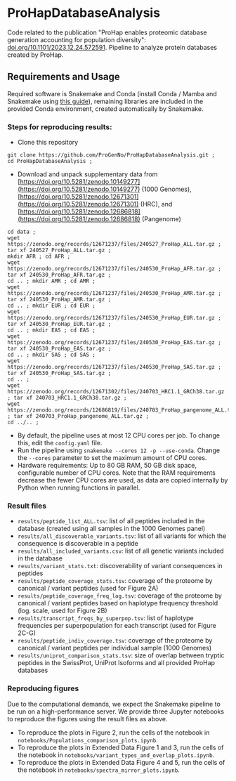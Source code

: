 # ProHapDatabaseAnalysis
Code related to the publication "ProHap enables proteomic database generation accounting for population diversity": [doi.org/10.1101/2023.12.24.572591](https://doi.org/10.1101/2023.12.24.572591). Pipeline to analyze protein databases created by ProHap.

## Requirements and Usage
Required software is Snakemake and Conda \(install Conda / Mamba and Snakemake using [this guide](https://snakemake.readthedocs.io/en/stable/getting_started/installation.html#installation-via-conda-mamba)\), remaining libraries are included in the provided Conda environment, created automatically by Snakemake.

### Steps for reproducing results:
- Clone this repository
```
git clone https://github.com/ProGenNo/ProHapDatabaseAnalysis.git ;
cd ProHapDatabaseAnalysis ;
```
- Download and unpack supplementary data from [https://doi.org/10.5281/zenodo.10149277](https://doi.org/10.5281/zenodo.10149277) \(1000 Genomes\), [https://doi.org/10.5281/zenodo.12671301](https://doi.org/10.5281/zenodo.12671301) \(HRC\), and [https://doi.org/10.5281/zenodo.12686818](https://doi.org/10.5281/zenodo.12686818) (Pangenome)
```
cd data ;
wget https://zenodo.org/records/12671237/files/240527_ProHap_ALL.tar.gz ; tar xf 240527_ProHap_ALL.tar.gz ;
mkdir AFR ; cd AFR ;
wget https://zenodo.org/records/12671237/files/240530_ProHap_AFR.tar.gz ; tar xf 240530_ProHap_AFR.tar.gz ;
cd .. ; mkdir AMR ; cd AMR ;
wget https://zenodo.org/records/12671237/files/240530_ProHap_AMR.tar.gz ; tar xf 240530_ProHap_AMR.tar.gz ;
cd .. ; mkdir EUR ; cd EUR ;
wget https://zenodo.org/records/12671237/files/240530_ProHap_EUR.tar.gz ; tar xf 240530_ProHap_EUR.tar.gz ;
cd .. ; mkdir EAS ; cd EAS ;
wget https://zenodo.org/records/12671237/files/240530_ProHap_EAS.tar.gz ; tar xf 240530_ProHap_EAS.tar.gz ;
cd .. ; mkdir SAS ; cd SAS ;
wget https://zenodo.org/records/12671237/files/240530_ProHap_SAS.tar.gz ; tar xf 240530_ProHap_SAS.tar.gz ;
cd .. ; 
wget https://zenodo.org/records/12671302/files/240703_HRC1.1_GRCh38.tar.gz ; tar xf 240703_HRC1.1_GRCh38.tar.gz ;
wget https://zenodo.org/records/12686819/files/240703_ProHap_pangenome_ALL.tar.gz ; tar xf 240703_ProHap_pangenome_ALL.tar.gz ;
cd ../.. ;
```
- By default, the pipeline uses at most 12 CPU cores per job. To change this, edit the `config.yaml` file.
- Run the pipeline using `snakemake --cores 12 -p --use-conda`. Change the `--cores` parameter to set the maximum amount of CPU cores.
- Hardware requirements: Up to 80 GB RAM, 50 GB disk space, configurable number of CPU cores. Note that the RAM requirements decrease the fewer CPU cores are used, as data are copied internally by Python when running functions in parallel.

### Result files
- `results/peptide_list_ALL.tsv`: list of all peptides included in the database (created using all samples in the 1000 Genomes panel)
- `results/all_discoverable_variants.tsv`: list of all variants for which the consequence is discoverable in a peptide
- `results/all_included_variants.csv`: list of all genetic variants included in the database
- `results/variant_stats.txt`: discoverability of variant consequences in peptides
- `results/peptide_coverage_stats.tsv`: coverage of the proteome by canonical / variant peptides (used for Figure 2A)
- `results/peptide_coverage_freq_log.tsv`: coverage of the proteome by canonical / variant peptides based on haplotype frequency threshold (log. scale, used for Figure 2B)
- `results/transcript_freqs_by_superpop.tsv`: list of haplotype frequencies per superpopulation for each transcript (used for Figure 2C-G)
- `results/peptide_indiv_coverage.tsv`: coverage of the proteome by canonical / variant peptides per individual sample (1000 Genomes)
- `results/uniprot_comparison_stats.tsv`: size of overlap between tryptic peptides in the SwissProt, UniProt Isoforms and all provided ProHap databases

### Reproducing figures
Due to the computational demands, we expect the Snakemake pipeline to be run on a high-performance server. We provide three Jupyter notebooks to reproduce the figures using the result files as above.

- To reproduce the plots in Figure 2, run the cells of the notebook in `notebooks/Populations_comparison_plots.ipynb`.
- To reproduce the plots in Extended Data Figure 1 and 3, run the cells of the notebook in `notebooks/variant_types_and_overlap_plots.ipynb`.
- To reproduce the plots in Extended Data Figure 4 and 5, run the cells of the notebook in `notebooks/spectra_mirror_plots.ipynb`.
